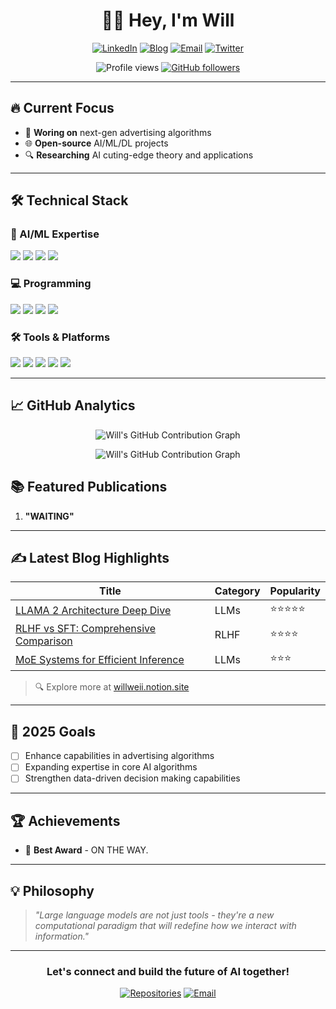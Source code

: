 <h1 align="center">👨‍💻 Hey, I'm Will </h1>

<p align="center">
  <a href="http://linkedin.com/in/wei-zhang-7429b4297"><img src="https://img.shields.io/badge/LinkedIn-0077B5?style=for-the-badge&logo=linkedin&logoColor=white" alt="LinkedIn"></a> 
  <a href="https://www.notion.so/willweii/2025-1681dccd7a458092b6d1c3184c71af73"><img src="https://img.shields.io/badge/Notion-000000?style=for-the-badge&logo=notion&logoColor=white" alt="Blog"></a>
  <a href="mailto:will.zhangweii@gmail.com"><img src="https://img.shields.io/badge/Gmail-D14836?style=for-the-badge&logo=gmail&logoColor=white" alt="Email"></a>
  <a href="https://x.com/home"><img src="https://img.shields.io/badge/Twitter-1DA1F2?style=for-the-badge&logo=twitter&logoColor=white" alt="Twitter"></a>
</p>

<p align="center">
  <img src="https://komarev.com/ghpvc/?username=weiiWill&label=Profile+Views&color=0e75b6&style=flat" alt="Profile views">
  <a href="https://github.com/weiiWill?tab=followers"><img src="https://img.shields.io/github/followers/weiiWill?label=Followers&style=social" alt="GitHub followers"></a>
</p>

---

## 🔥 Current Focus

- 🚀 **Woring on** next-gen advertising algorithms
- 🌐 **Open-source** AI/ML/DL projects
- 🔍 **Researching** AI cuting-edge theory and applications
---

## 🛠️ Technical Stack

### 🤖 AI/ML Expertise
<p>
  <img src="https://img.shields.io/badge/Transformer-FF6B6B?style=for-the-badge&logo=transformers&logoColor=white">
  <img src="https://img.shields.io/badge/PyTorch-EE4C2C?style=for-the-badge&logo=pytorch&logoColor=white">
  <img src="https://img.shields.io/badge/GitHub-181717?style=for-the-badge&logo=github&logoColor=white">
  <img src="https://img.shields.io/badge/OpenAI-412991?style=for-the-badge&logo=openai&logoColor=white">
</p>

### 💻 Programming
<p>
  <img src="https://img.shields.io/badge/Python-3776AB?style=for-the-badge&logo=python&logoColor=white">
  <img src="https://img.shields.io/badge/SQL-003B57?style=for-the-badge&logo=sql&logoColor=white">
  <img src="https://img.shields.io/badge/Java-007396?style=for-the-badge&logo=java&logoColor=white">
  <img src="https://img.shields.io/badge/Scala-DC322F?style=for-the-badge&logo=scala&logoColor=white">
</p>

### 🛠️ Tools & Platforms
<p>
  <img src="https://img.shields.io/badge/VS%20Code-007ACC?style=for-the-badge&logo=visual-studio-code&logoColor=white">
  <img src="https://img.shields.io/badge/Docker-2496ED?style=for-the-badge&logo=docker&logoColor=white">
  <img src="https://img.shields.io/badge/Hadoop-66CCFF?style=for-the-badge&logo=apachehadoop&logoColor=black">
  <img src="https://img.shields.io/badge/Git-F05032?style=for-the-badge&logo=git&logoColor=white">
  <img src="https://img.shields.io/badge/Jupyter-F37626?style=for-the-badge&logo=jupyter&logoColor=white">
</p>

---

## 📈 GitHub Analytics

<p align="center">
  <!-- 居中并加标题 -->
<p align="center">
  <img src="https://ghchart.rshah.org/394254/weiiWill" alt="Will's GitHub Contribution Graph" />
</p>

<!-- 暗色主题 -->
<p align="center">
  <img src="https://ghchart.rshah.org/212121/weiiWill" alt="Will's GitHub Contribution Graph" />
</p>
  <!-- <img height="180em" src="https://github-readme-streak-stats.herokuapp.com/?user=weiiWill&theme=radical&hide_border=true" alt="GitHub Commit Calendar" />-->
</p>

## 📚 Featured Publications

1. **"WAITING"** 

---

## ✍️ Latest Blog Highlights

<div align="center">
  
| Title | Category | Popularity |
|-------|----------|------------|
| [LLAMA 2 Architecture Deep Dive](https://willweii.notion.site/LLAMA-2-d45273f098434751803a2a80ca7edf3e) | LLMs  | ⭐⭐⭐⭐⭐ |
| [RLHF vs SFT: Comprehensive Comparison](https://willweii.notion.site/RLHF-SFT-1f41dccd7a458092a808cf3a954a059e) | RLHF | ⭐⭐⭐⭐ |
| [MoE Systems for Efficient Inference](https://willweii.notion.site/MOE-1eb71a6c95fc4e118069a9e4b059fff3) | LLMs | ⭐⭐⭐ | 

</div>

> 🔍 Explore more at [willweii.notion.site](https://willweii.notion.site)

---

## 🎯 2025 Goals

- [ ] Enhance capabilities in advertising algorithms
- [ ] Expanding expertise in core AI algorithms
- [ ] Strengthen data-driven decision making capabilities
---

## 🏆 Achievements

- 🥇 **Best Award** - ON THE WAY.

---

## 💡 Philosophy

> *"Large language models are not just tools - they're a new computational paradigm that will redefine how we interact with information."*

---

<div align="center">
  <h3>Let's connect and build the future of AI together!</h3>
  <p>
    <a href="https://github.com/weiiWill?tab=repositories"><img src="https://img.shields.io/badge/Explore-My%20Repos-181717?style=for-the-badge&logo=github" alt="Repositories"></a>
    <a href="mailto:will.zhangweii@gmail.com"><img src="https://img.shields.io/badge/Contact-Me%20Now-D14836?style=for-the-badge&logo=gmail&logoColor=white" alt="Email"></a>
  </p>
</div>
